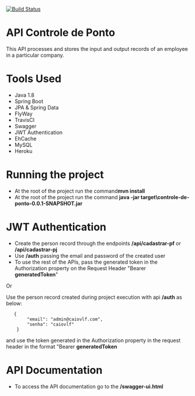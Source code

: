 
[![Build Status](https://travis-ci.org/caiovlf/api-controle-ponto.svg?branch=master)](https://travis-ci.org/caiovlf/api-controle-ponto)
# API Controle de Ponto
This API processes and stores the input and output records of an employee in a particular company.

# Tools Used
- Java 1.8
- Spring Boot
- JPA & Spring Data
- FlyWay
- TravisCI
- Swagger
- JWT Authentication
- EhCache
- MySQL
- Heroku

# Running the project
- At the root of the project run the command**mvn install**
- At the root of the project run the command **java -jar target\controle-de-ponto-0.0.1-SNAPSHOT.jar**

# JWT Authentication
- Create the person record through the endpoints **/api/cadastrar-pf** or **/api/cadastrar-pj**
- Use **/auth** passing the email and password of the created user
- To use the rest of the APIs, pass the generated token in the Authorization property on the Request Header  "Bearer **generatedToken**"

Or

Use the person record created during project execution with api **/auth** as below:

       {
        	"email": "admin@caiovlf.com",
        	"senha": "caiovlf"
        }

  
and use the token generated in the Authorization property in the request header in the format "Bearer  **generatedToken**

# API Documentation
- To access the API documentation go to the **/swagger-ui.html**
